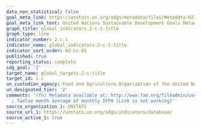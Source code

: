 ```yaml
---
data_non_statistical: false
goal_meta_link: https://unstats.un.org/sdgs/metadata/files/Metadata-02-0C-01.pdf
goal_meta_link_text: United Nations Sustainable Development Goals Metadata (pdf 232kB)
graph_title: global_indicators.2-c-1-title
graph_type: line
indicator_number: 2.c.1
indicator_name: global_indicators.2-c-1-title
indicator_sort_order: 02-cc-01
published: true
reporting_status: complete
sdg_goal: '2'
target_name: global_targets.2-c-title
target_id: 2.c
un_custodian_agency: Food and Agriculture Organization of the United Nations (FAO)
un_designated_tier: '2'
comments: '(fn) Metadata available at: http://www.fao.org/fileadmin/user_upload/sustainable_development_goals/docs/Metadata_tamplate_2.c.1_Food:CPI_add_.pdf
  ; Twelve month average of monthly IFPA (Link is not working)'
source_organisation_1: UNSTATS
source_url_1: https://unstats.un.org/sdgs/indicators/database/
source_active_1: true
---
```


